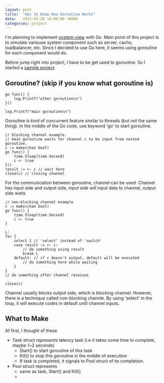 ```yaml
---
layout: post
title:  "Get to Know How Goroutine Works"
date:   2022-05-20 14:00:00 +0900
categories: project
---
```


I'm planning to implement [system-view](https://github.com/cocm1324/system-view) with Go. Main point of this project is to simulate variouse system component such as server, cache, loadbalancer, etc. Since I decided to use Go here, it seems using goroutine for each component would do.

Before jump right into project, I have to be get used to goroutine. So I started a [sample project](https://github.com/cocm1324/sample-goroutine).

## Goroutine? (skip if you know what goroutine is)
```
go func() {
    log.Printf("other goroutine\n")
}()

log.Printf("main goroutine\n")
```
Goroutine is kind of concurrent feature similar to threads (but not the same thing). In the middle of the Go code, use keyword 'go' to start goroutine.  

```
// blocking channel example. 
// main goroutine waits for channel c to be input from nested goroutine.
c := make(chan bool)
go func() {
    time.Sleep(time.Second)
    c <- true
}()
result := <- c // wait here
close(c) // closing channel
```

For the communication between goroutine, channel can be used.
Channel has input side and output side, input side will input data to channel, output side waits 

```
// non-blocking channel example
c := make(chan bool)
go func() {
    time.Sleep(time.Second)
    c <- true
}

L:
for {
    select { // 'select' instead of 'switch'
    case result := <- c:
        // do something using result
        break L
    default: // if c doesn't output, default will be executed
        // do something here while waiting
    }
}
// do something after channel receives

close(c)
```

Channel usually blocks output side, which is blocking channel. However, there is a technique called non-blocking channle. By using 'select' in the loop, it will execute codes in default until channel inputs.




## What to Make  

Af first, I thought of these
- Task struct represents latency task (i.e it takes some time to complete, maybe 1~2 seconds) 
    - Start() to start goroutine of this task
    - Kill() to stop this goroutine in the middle of execution
    - If task is completed, it signals to Pool struct of its completion.
- Pool struct represents 
    - same as task, Start() and Kill()
    - 
